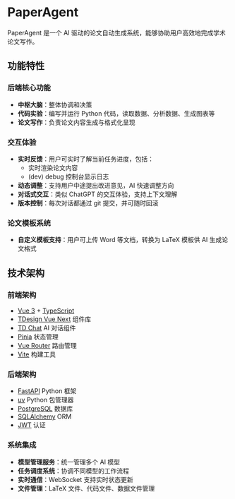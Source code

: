 # PaperAgent

PaperAgent 是一个 AI 驱动的论文自动生成系统，能够协助用户高效地完成学术论文写作。

## 功能特性

### 后端核心功能

- **中枢大脑**：整体协调和决策
- **代码实验**：编写并运行 Python 代码，读取数据、分析数据、生成图表等
- **论文写作**：负责论文内容生成与格式化呈现

### 交互体验

- **实时反馈**：用户可实时了解当前任务进度，包括：
  - 实时渲染论文内容
  - (dev) debug 控制台显示日志
- **动态调整**：支持用户中途提出改进意见，AI 快速调整方向
- **对话式交互**：类似 ChatGPT 的交互体验，支持上下文理解
- **版本控制**：每次对话都通过 git 提交，并可随时回滚

### 论文模板系统

- **自定义模板支持**：用户可上传 Word 等文档，转换为 LaTeX 模板供 AI 生成论文格式

## 技术架构

### 前端架构

- [Vue 3](https://vuejs.org/) + [TypeScript](https://www.typescriptlang.org/)
- [TDesign Vue Next](https://tdesign.tencent.com/vue-next) 组件库
- [TD Chat](https://tdesign.tencent.com/vue-next/components/chat) AI 对话组件
- [Pinia](https://pinia.vuejs.org/) 状态管理
- [Vue Router](https://router.vuejs.org/) 路由管理
- [Vite](https://vitejs.dev/) 构建工具

### 后端架构

- [FastAPI](https://fastapi.tiangolo.com/) Python 框架
- [uv](https://github.com/astral-sh/uv) Python 包管理器
- [PostgreSQL](https://www.postgresql.org/) 数据库
- [SQLAlchemy](https://www.sqlalchemy.org/) ORM
- [JWT](https://jwt.io/) 认证

### 系统集成

- **模型管理服务**：统一管理多个 AI 模型
- **任务调度系统**：协调不同模型的工作流程
- **实时通信**：WebSocket 支持实时状态更新
- **文件管理**：LaTeX 文件、代码文件、数据文件管理